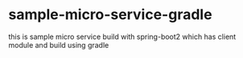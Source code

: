 # sample-micro-service-gradle

this is sample micro service build with spring-boot2 which has client module and build using gradle